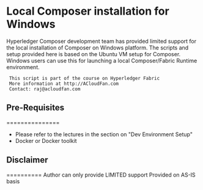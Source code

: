 
# Local Composer installation for Windows

Hyperledger Composer development team has provided limited support for the local installation of Composer on Windows platform. The scripts and setup provided here is based on the Ubuntu VM setup for Composer. Windows users can use this for launching a local Composer/Fabric Runtime environment.

     This script is part of the course on Hyperledger Fabric
     More information at http://ACloudFan.com
     Contact: raj@acloudfan.com

## Pre-Requisites
===============
* Please refer to the lectures in the section on "Dev Environment Setup"
* Docker or Docker toolkit



## Disclaimer 
==========
     Author can only provide LIMITED support 
     Provided on AS-IS basis